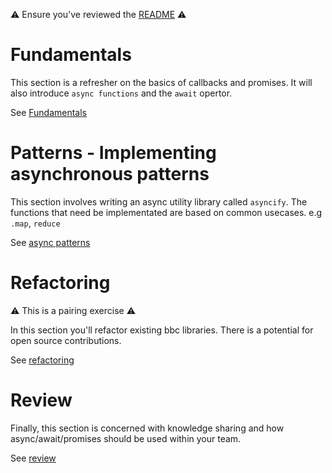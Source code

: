 ⚠️  Ensure you've reviewed the [README](./README.md) ⚠️<br>

# Fundamentals

This section is a refresher on the basics of callbacks and promises. It will also introduce `async functions` and the `await` opertor. 

See [Fundamentals](./fundamentals/questions.md)

# Patterns - Implementing asynchronous patterns

This section involves writing an async utility library called `asyncify`. The
functions that need be implementated are based on common usecases. e.g `.map`, `reduce`

See [async patterns](./patterns/brief.md)

# Refactoring

⚠️ This is a pairing exercise ⚠️

In this section you'll refactor existing bbc libraries. There is a potential for open source contributions. 

See [refactoring](./refactoring/brief.md)

# Review

Finally, this section is concerned with knowledge sharing and how async/await/promises
should be used within your team. 

See [review](./review/review.md)
